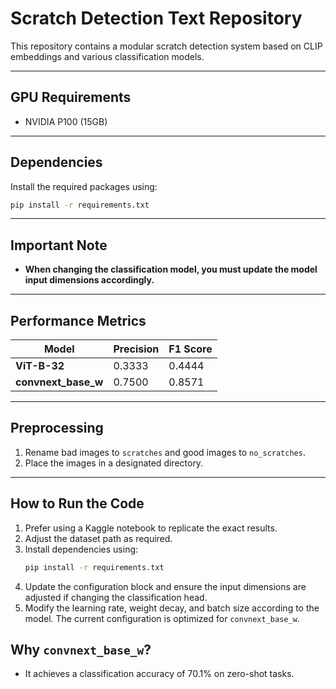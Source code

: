 # Scratch Detection Text Repository

This repository contains a modular scratch detection system based on CLIP embeddings and various classification models.

---

## **GPU Requirements**
- NVIDIA P100 (15GB)

---

## **Dependencies**
Install the required packages using:
```bash
pip install -r requirements.txt
```

---

## **Important Note**
- **When changing the classification model, you must update the model input dimensions accordingly.**

---

## **Performance Metrics**
| Model               | Precision | F1 Score |
|---------------------|-----------|----------|
| **ViT-B-32**        | 0.3333    | 0.4444   |
| **convnext_base_w** | 0.7500    | 0.8571   |

---

## **Preprocessing**
1. Rename bad images to `scratches` and good images to `no_scratches`.
2. Place the images in a designated directory.

---

## **How to Run the Code**
1. Prefer using a Kaggle notebook to replicate the exact results.
2. Adjust the dataset path as required.
3. Install dependencies using:
   ```bash
   pip install -r requirements.txt
   ```
4. Update the configuration block and ensure the input dimensions are adjusted if changing the classification head.
5. Modify the learning rate, weight decay, and batch size according to the model. The current configuration is optimized for `convnext_base_w`.


## **Why `convnext_base_w`?**
- It achieves a classification accuracy of 70.1% on zero-shot tasks.
```
